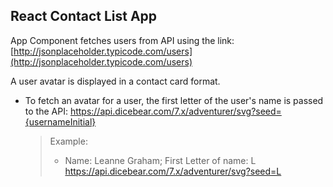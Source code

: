 ## React Contact List App

App Component fetches users from API using the link: [http://jsonplaceholder.typicode.com/users](http://jsonplaceholder.typicode.com/users)

A user avatar is displayed in a contact card format.

* To fetch an avatar for a user, the first letter of the user's name is passed to the API: https://api.dicebear.com/7.x/adventurer/svg?seed={usernameInitial}

	> Example: 
	> * Name: Leanne Graham; First Letter of name: L
		https://api.dicebear.com/7.x/adventurer/svg?seed=L
